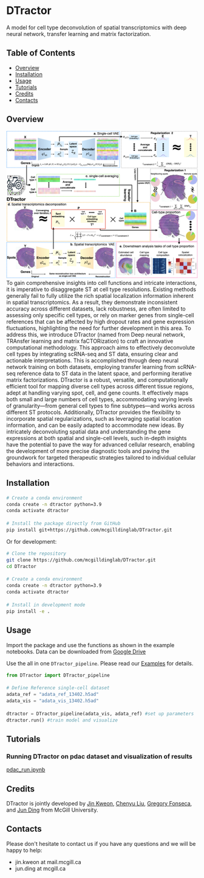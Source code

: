 # DTractor
A model for cell type deconvolution of spatial transcriptomics with deep neural network, transfer learning and matrix factorization.

## Table of Contents
- [Overview](#Overview)
- [Installation](#Installation)
- [Usage](#Usage)
- [Tutorials](#Tutorials)
- [Credits](#Credits)
- [Contacts](#Contacts)

## Overview 
<img title="DTractor Overview" alt="Alt text" src="/figures/main.png">
To gain comprehensive insights into cell functions and intricate interactions, it is imperative to disaggregate ST at cell type resolutions. Existing methods generally fail to fully utilize the rich spatial localization information inherent in spatial transcriptomics. As a result, they demonstrate inconsistent accuracy across different datasets, lack robustness, are often limited to assessing only specific cell types, or rely on marker genes from single-cell references that can be affected by high dropout rates and gene expression fluctuations, highlighting the need for further development in this area. To address this, we introduce DTractor (named from Deep neural network, TRAnsfer learning and matrix faCTORization) to craft an innovative computational methodology. This approach aims to effectively deconvolute cell types by integrating scRNA-seq and ST data, ensuring clear and actionable interpretations. This is accomplished through deep neural network training on both datasets, employing transfer learning from scRNA-seq reference data to ST data in the latent space, and performing iterative matrix factorizations. DTractor is a robust, versatile, and computationally efficient tool for mapping diverse cell types across different tissue regions, adept at handling varying spot, cell, and gene counts. It effectively maps both small and large numbers of cell types, accommodating varying levels of granularity—from general cell types to fine subtypes—and works across different ST protocols. Additionally, DTractor provides the flexibility to incorporate spatial regularizations, such as leveraging spatial location information, and can be easily adapted to accommodate new ideas. By intricately deconvoluting spatial data and understanding the gene expressions at both spatial and single-cell levels, such in-depth insights have the potential to pave the way for advanced cellular research, enabling the development of more precise diagnostic tools and paving the groundwork for targeted therapeutic strategies tailored to individual cellular behaviors and interactions.

## Installation

```bash
# Create a conda environment
conda create -n dtractor python=3.9
conda activate dtractor

# Install the package directly from GitHub
pip install git+https://github.com/mcgilldinglab/DTractor.git
```

Or for development:

```bash
# Clone the repository
git clone https://github.com/mcgilldinglab/DTractor.git
cd DTractor

# Create a conda environment
conda create -n dtractor python=3.9
conda activate dtractor

# Install in development mode
pip install -e .
```

## Usage

Import the package and use the functions as shown in the example notebooks. 
Data can be downloaded from [Google Drive](https://drive.google.com/file/d/1REJuo0juOS85F6VNS7rw4nt8BttZ3Xm0/view?usp=sharing)

Use the all in one `DTractor_pipeline`. Please read our [Examples](example/pdac_run.ipynb) for details. 
```python
from DTractor import DTractor_pipeline

# Define Reference single-cell dataset
adata_ref = "adata_ref_13402.h5ad"
adata_vis = "adata_vis_13402.h5ad"

dtractor = DTractor_pipeline(adata_vis, adata_ref) #set up parameters
dtractor.run() #train model and visualize
```

## Tutorials
### Running DTractor on pdac dataset and visualization of results
[pdac_run.ipynb](example/pdac_run.ipynb)


## Credits
DTractor is jointly developed by [Jin Kweon](https://github.com/yjkweon24), [Chenyu Liu](https://github.com/theguardsgod), [Gregory Fonseca](https://www.mcgill.ca/expmed/dr-gregory-fonseca-0), and [Jun Ding](https://github.com/phoenixding) from McGill University.

## Contacts
Please don't hesitate to contact us if you have any questions and we will be happy to help:
* jin.kweon at mail.mcgill.ca 
* jun.ding at mcgill.ca
